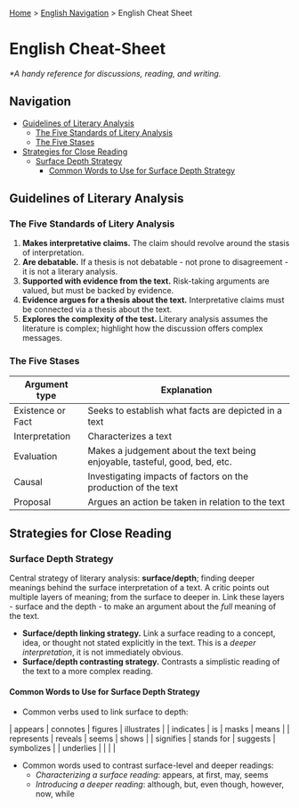 [Home](https://andre-ye.github.io) > [English Navigation](https://andre-ye.github.io/english/english_navigation) > English Cheat Sheet

# English Cheat-Sheet
*\*A handy reference for discussions, reading, and writing.*

## Navigation
- [Guidelines of Literary Analysis](#guidelines-of-literary-analysis)
  * [The Five Standards of Litery Analysis](#the-five-standards-of-litery-analysis)
  * [The Five Stases](#the-five-stases)
- [Strategies for Close Reading](#strategies-for-close-reading)
  * [Surface Depth Strategy](#surface-depth-strategy)
    + [Common Words to Use for Surface Depth Strategy](#common-words-to-use-for-surface-depth-strategy)

## Guidelines of Literary Analysis
### The Five Standards of Litery Analysis
1. **Makes interpretative claims.** The claim should revolve around the stasis of interpretation.
2. **Are debatable.** If a thesis is not debatable - not prone to disagreement - it is not a literary analysis.
3. **Supported with evidence from the text.** Risk-taking arguments are valued, but must be backed by evidence.
4. **Evidence argues for a thesis about the text.** Interpretative claims must be connected via a thesis about the text.
5. **Explores the complexity of the test.** Literary analysis assumes the literature is complex; highlight how the discussion offers complex messages.

### The Five Stases

| **Argument type** | **Explanation** |
| --- | --- |
| Existence or Fact | Seeks to establish what facts are depicted in a text |
| Interpretation | Characterizes a text |
| Evaluation | Makes a judgement about the text being enjoyable, tasteful, good, bed, etc. |
| Causal | Investigating impacts of factors on the production of the text |
| Proposal | Argues an action be taken in relation to the text |

## Strategies for Close Reading

### Surface Depth Strategy
Central strategy of literary analysis: **surface/depth**; finding deeper meanings behind the surface interpretation of a text. A critic points out multiple layers of meaning; from the surface to deeper in. Link these layers - surface and the depth - to make an argument about the *full* meaning of the text.
- **Surface/depth linking strategy.** Link a surface reading to a concept, idea, or thought not stated explicitly in the text. This is a *deeper interpretation*, it is not immediately obvious.
- **Surface/depth contrasting strategy.** Contrasts a simplistic reading of the text to a more complex reading.

#### Common Words to Use for Surface Depth Strategy
- Common verbs used to link surface to depth:

| appears | connotes | figures | illustrates |
| indicates | is | masks | means |
| represents | reveals | seems | shows |
| signifies | stands for | suggests | symbolizes |
| underlies | | | |

- Common words used to contrast surface-level and deeper readings:
  - *Characterizing a surface reading*: appears, at first, may, seems
  - *Introducing a deeper reading*: although, but, even though, however, now, while











